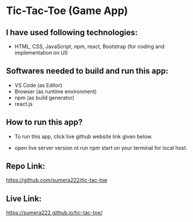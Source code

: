 # Tic-Tac-Toe (Game App) 

## I have used following technologies:
- HTML, CSS, JavaScript, npm, react, Bootstrap (for coding and implementation on UI)

## Softwares needed to build and run this app:
- VS Code (as Editor)
- Browser (as runtime environment)
- npm (as build generator)
- react.js

## How to run this app?
- To run this app, click live github website link given below.

- open live server version ot run npm start on your terminal for local host.

## Repo Link:
https://github.com/sumera222/tic-tac-toe

## Live Link:
https://sumera222.github.io/tic-tac-toe/

